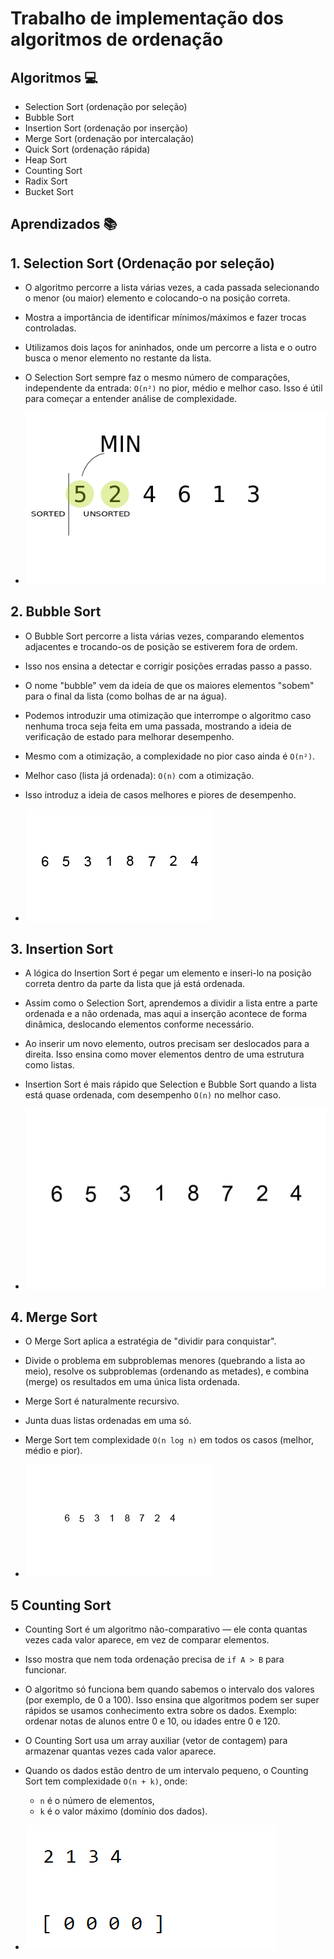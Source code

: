 
# Trabalho de implementação dos algoritmos de ordenação




## Algoritmos 💻

- Selection Sort (ordenação por seleção)
- Bubble Sort
- Insertion Sort (ordenação por inserção)
- Merge Sort (ordenação por intercalação)
- Quick Sort (ordenação rápida)
- Heap Sort
- Counting Sort
- Radix Sort
- Bucket Sort

## Aprendizados 📚


## 1. Selection Sort (Ordenação por seleção)
- O algoritmo percorre a lista várias vezes, a cada passada selecionando o menor (ou maior) elemento e colocando-o na posição correta.

- Mostra a importância de identificar mínimos/máximos e fazer trocas controladas.

- Utilizamos dois laços for aninhados, onde um percorre a lista e o outro busca o menor elemento no restante da lista.

- O Selection Sort sempre faz o mesmo número de comparações, independente da entrada:
``O(n²)`` no pior, médio e melhor caso.
Isso é útil para começar a entender análise de complexidade.

- ![App Screenshot](./.github/img/selectionSort.gif)

## 2. Bubble Sort

- O Bubble Sort percorre a lista várias vezes, comparando elementos adjacentes e trocando-os de posição se estiverem fora de ordem.
- Isso nos ensina a detectar e corrigir posições erradas passo a passo.

- O nome "bubble" vem da ideia de que os maiores elementos "sobem" para o final da lista (como bolhas de ar na água).

- Podemos introduzir uma otimização que interrompe o algoritmo caso nenhuma troca seja feita em uma passada, mostrando a ideia de verificação de estado para melhorar desempenho.

- Mesmo com a otimização, a complexidade no pior caso ainda é ``O(n²)``.

- Melhor caso (lista já ordenada): ``O(n)`` com a otimização.

- Isso introduz a ideia de casos melhores e piores de desempenho.

- ![App Screenshot](./.github/img/bubble_sort.gif)

## 3. Insertion Sort

- A lógica do Insertion Sort é pegar um elemento e inseri-lo na posição correta dentro da parte da lista que já está ordenada.

- Assim como o Selection Sort, aprendemos a dividir a lista entre a parte ordenada e a não ordenada, mas aqui a inserção acontece de forma dinâmica, deslocando elementos conforme necessário.

- Ao inserir um novo elemento, outros precisam ser deslocados para a direita. Isso ensina como mover elementos dentro de uma estrutura como listas.

- Insertion Sort é mais rápido que Selection e Bubble Sort quando a lista está quase ordenada, com desempenho ``O(n)`` no melhor caso.


- ![App Screenshot](./.github/img/insertion_sort.gif)

## 4. Merge Sort

- O Merge Sort aplica a estratégia de "dividir para conquistar".

- Divide o problema em subproblemas menores (quebrando a lista ao meio), resolve os subproblemas (ordenando as metades), e combina (merge) os resultados em uma única lista ordenada.

- Merge Sort é naturalmente recursivo.

- Junta duas listas ordenadas em uma só.

- Merge Sort tem complexidade ``O(n log n)`` em todos os casos (melhor, médio e pior).

- ![App Screenshot](./.github/img/merge_sort.gif)

## 5 Counting Sort

- Counting Sort é um algoritmo não-comparativo — ele conta quantas vezes cada valor aparece, em vez de comparar elementos.

- Isso mostra que nem toda ordenação precisa de ``if A > B`` para funcionar.

- O algoritmo só funciona bem quando sabemos o intervalo dos valores (por exemplo, de 0 a 100). Isso ensina que algoritmos podem ser super rápidos se usamos conhecimento extra sobre os dados. Exemplo: ordenar notas de alunos entre 0 e 10, ou idades entre 0 e 120.

- O Counting Sort usa um array auxiliar (vetor de contagem) para armazenar quantas vezes cada valor aparece.

- Quando os dados estão dentro de um intervalo pequeno, o Counting Sort tem complexidade ``O(n + k)``, onde:
  - ``n`` é o número de elementos,
  - ``k`` é o valor máximo (domínio dos dados).

- ![App Screenshot](./.github/img/counting_sort.gif)